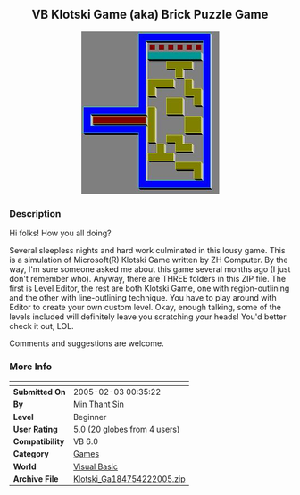 ﻿<div align="center">

## VB Klotski Game \(aka\) Brick Puzzle Game

<img src="PIC2005412041263008.JPG">
</div>

### Description

Hi folks! How you all doing?

Several sleepless nights and hard work culminated in this lousy game. This is a simulation of Microsoft(R) Klotski Game written by ZH Computer. By the way, I'm sure someone asked me about this game several months ago (I just don't remember who). Anyway, there are THREE folders in this ZIP file. The first is Level Editor, the rest are both Klotski Game, one with region-outlining and the other with line-outlining technique. You have to play around with Editor to create your own custom level. Okay, enough talking, some of the levels included will definitely leave you scratching your heads! You'd better check it out, LOL.

Comments and suggestions are welcome.
 
### More Info
 


<span>             |<span>
---                |---
**Submitted On**   |2005-02-03 00:35:22
**By**             |[Min Thant Sin](https://github.com/Planet-Source-Code/PSCIndex/blob/master/ByAuthor/min-thant-sin.md)
**Level**          |Beginner
**User Rating**    |5.0 (20 globes from 4 users)
**Compatibility**  |VB 6\.0
**Category**       |[Games](https://github.com/Planet-Source-Code/PSCIndex/blob/master/ByCategory/games__1-38.md)
**World**          |[Visual Basic](https://github.com/Planet-Source-Code/PSCIndex/blob/master/ByWorld/visual-basic.md)
**Archive File**   |[Klotski\_Ga184754222005\.zip](https://github.com/Planet-Source-Code/min-thant-sin-vb-klotski-game-aka-brick-puzzle-game__1-58657/archive/master.zip)








